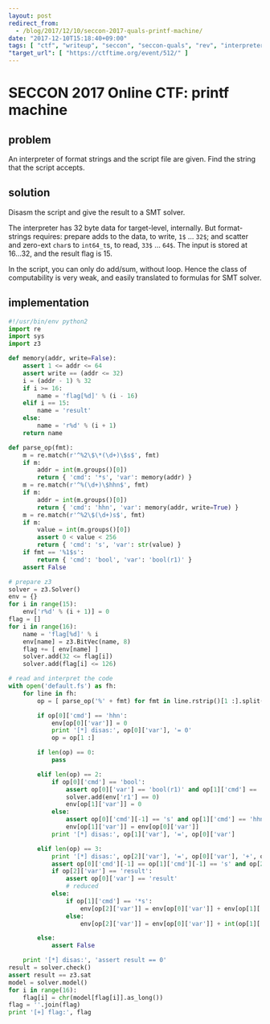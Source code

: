 ```yaml
---
layout: post
redirect_from:
  - /blog/2017/12/10/seccon-2017-quals-printf-machine/
date: "2017-12-10T15:18:40+09:00"
tags: [ "ctf", "writeup", "seccon", "seccon-quals", "rev", "interpreter", "printf", "format-string-attack", "esolang", "z3" ]
"target_url": [ "https://ctftime.org/event/512/" ]
---
```


# SECCON 2017 Online CTF: printf machine

## problem

An interpreter of format strings and the script file are given.
Find the string that the script accepts.

## solution

Disasm the script and give the result to a SMT solver.

The interpreter has $32$ byte data for target-level, internally.
But format-strings requires: prepare adds to the data, to write, `1$` $\dots$ `32$`; and scatter and zero-ext `char`s to `int64_t`s, to read, `33$` $\dots$ `64$`.
The input is stored at $16 \dots 32$, and the result flag is $15$.

In the script, you can only do add/sum, without loop. Hence the class of computability is very weak, and easily translated to formulas for SMT solver.

## implementation

``` python
#!/usr/bin/env python2
import re
import sys
import z3

def memory(addr, write=False):
    assert 1 <= addr <= 64
    assert write == (addr <= 32)
    i = (addr - 1) % 32
    if i >= 16:
        name = 'flag[%d]' % (i - 16)
    elif i == 15:
        name = 'result'
    else:
        name = 'r%d' % (i + 1)
    return name

def parse_op(fmt):
    m = re.match(r'^%2\$\*(\d+)\$s$', fmt)
    if m:
        addr = int(m.groups()[0])
        return { 'cmd': '*s', 'var': memory(addr) }
    m = re.match(r'^%(\d+)\$hhn$', fmt)
    if m:
        addr = int(m.groups()[0])
        return { 'cmd': 'hhn', 'var': memory(addr, write=True) }
    m = re.match(r'^%2\$(\d+)s$', fmt)
    if m:
        value = int(m.groups()[0])
        assert 0 < value < 256
        return { 'cmd': 's', 'var': str(value) }
    if fmt == '%1$s':
        return { 'cmd': 'bool', 'var': 'bool(r1)' }
    assert False

# prepare z3
solver = z3.Solver()
env = {}
for i in range(15):
    env['r%d' % (i + 1)] = 0
flag = []
for i in range(16):
    name = 'flag[%d]' % i
    env[name] = z3.BitVec(name, 8)
    flag += [ env[name] ]
    solver.add(32 <= flag[i])
    solver.add(flag[i] <= 126)

# read and interpret the code
with open('default.fs') as fh:
    for line in fh:
        op = [ parse_op('%' + fmt) for fmt in line.rstrip()[1 :].split('%') ]

        if op[0]['cmd'] == 'hhn':
            env[op[0]['var']] = 0
            print '[*] disas:', op[0]['var'], '= 0'
            op = op[1 :]

        if len(op) == 0:
            pass

        elif len(op) == 2:
            if op[0]['cmd'] == 'bool':
                assert op[0]['var'] == 'bool(r1)' and op[1]['cmd'] == 'hhn'
                solver.add(env['r1'] == 0)
                env[op[1]['var']] = 0
            else:
                assert op[0]['cmd'][-1] == 's' and op[1]['cmd'] == 'hhn'
                env[op[1]['var']] = env[op[0]['var']]
            print '[*] disas:', op[1]['var'], '=', op[0]['var']

        elif len(op) == 3:
            print '[*] disas:', op[2]['var'], '=', op[0]['var'], '+', op[1]['var']
            assert op[0]['cmd'][-1] == op[1]['cmd'][-1] == 's' and op[2]['cmd'] == 'hhn'
            if op[2]['var'] == 'result':
                assert op[0]['var'] == 'result'
                # reduced
            else:
                if op[1]['cmd'] == '*s':
                    env[op[2]['var']] = env[op[0]['var']] + env[op[1]['var']]
                else:
                    env[op[2]['var']] = env[op[0]['var']] + int(op[1]['var'])

        else:
            assert False

    print '[*] disas:', 'assert result == 0'
result = solver.check()
assert result == z3.sat
model = solver.model()
for i in range(16):
    flag[i] = chr(model[flag[i]].as_long())
flag = ''.join(flag)
print '[+] flag:', flag
```
